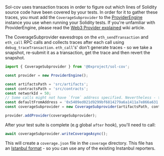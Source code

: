 Sol-cov uses transaction traces in order to figure out which lines of Solidity source code have been covered by your tests. In order for it to gather these traces, you must add the `CoverageSubprovider` to the [ProviderEngine](https://github.com/MetaMask/provider-engine) instance you use when running your Solidity tests. If you're unfamiliar with ProviderEngine, please read the [Web3 Provider explained](https://0xproject.com/wiki#Web3-Provider-Explained) wiki article.

The CoverageSubprovider eavesdrops on the `eth_sendTransaction` and `eth_call` RPC calls and collects traces after each call using `debug_traceTransaction`. `eth_call`'s' don't generate traces - so we take a snapshot, re-submit it as a transaction, get the trace and then revert the snapshot.

```typescript
import { CoverageSubprovider } from '@0xproject/sol-cov';

const provider = new ProviderEngine();

const artifactsPath = 'src/artifacts';
const contractsPath = 'src/contracts';
const networkId = 50;
// Some calls might not have `from` address specified. Nevertheless - transactions need to be submitted from an address with at least some funds. defaultFromAddress is the address that will be used to submit those calls as transactions from.
const defaultFromAddress = '0x5409ed021d9299bf6814279a6a1411a7e866a631';
const coverageSubprovider = new CoverageSubprovider(artifactsPath, contractsPath, networkId, defaultFromAddress);

provider.addProvider(coverageSubprovider);
```

After your test suite is complete (e.g global `after` hook), you'll need to call:

```typescript
await coverageSubprovider.writeCoverageAsync();
```

This will create a `coverage.json` file in the `coverage` directory. This file has an [Istanbul format](https://github.com/gotwarlost/istanbul/blob/master/coverage.json.md) - so you can use any of the existing Instanbul reporters.
